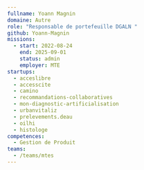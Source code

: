 ```yaml
---
fullname: Yoann Magnin
domaine: Autre
role: "Responsable de portefeuille DGALN "
github: Yoann-Magnin
missions:
  - start: 2022-08-24
    end: 2025-09-01
    status: admin
    employer: MTE
startups:
  - acceslibre
  - accesscite
  - camino
  - recommandations-collaboratives
  - mon-diagnostic-artificialisation
  - urbanvitaliz
  - prelevements.deau
  - oilhi
  - histologe
competences:
  - Gestion de Produit
teams:
  - /teams/mtes
---
```

